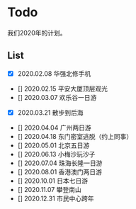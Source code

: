 # Todo

我们2020年的计划。

## List

- [x] 2020.02.08 华强北修手机
- [] 2020.02.15 平安大厦顶层观光
- [] 2020.03.07 欢乐谷一日游
- [x] 2020.03.21 散步到后海
- [] 2020.04.04 广州两日游
- [] 2020.04.18 东门密室逃脱（约上同事）
- [] 2020.05.01 北京五日游
- [] 2020.06.13 小梅沙玩沙子
- [] 2020.07.04 珠海长隆一日游
- [] 2020.08.01 香港澳门两日游
- [] 2020.10.01 日本七日游
- [] 2020.11.07 攀登南山
- [] 2020.12.31 市民中心跨年